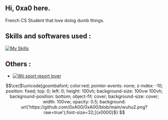 


## Hi, 0xa0 here.

French CS Student that love doing dumb things.


## Skills and softwares used :


[![My Skills](https://skillicons.dev/icons?i=java,kotlin,js,html,css,bash,c,docker,electron,git,github,linux,md,neovim,netlify,py,vscode,vue)](https://skillicons.dev)



## Others :
  
- <a href="https://0xA00.github.io/WiisportResortPage/"> ![Wii sport resort lover](https://img.shields.io/badge/Wii_sport_resort_lover-9cf?style=for-the-badge&logo=wii&logoColor=white)</a>
 
```math
\ce{$\unicode[goombafont; color:red; pointer-events: none; z-index: -10; position: fixed; top: 0; left: 0; height: 100vh; background-size: 100vw 100vh; background-position: bottom; object-fit: cover; background-size: cover; width: 100vw; opacity: 0.5; background: url('https://github.com/0xA00/0xA00/blob/main/wuhu2.png?raw=true');font-size=32;]{x0000}$}
